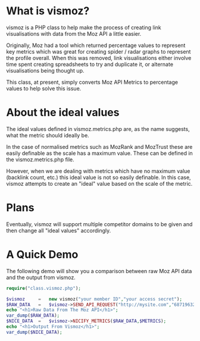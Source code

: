 What is vismoz?
======

vismoz is a PHP class to help make the process of creating link visualisations with data from the Moz API a little easier.

Originally, Moz had a tool which returned percentage values to represent key metrics which was great for creating spider / 
radar graphs to represent the profile overall. When this was removed, link visualisations either involve time spent
creating spreadsheets to try and duplicate it, or alternate visualisations being thought up.

This class, at present, simply converts Moz API Metrics to percentage values to help solve this issue.

About the ideal values
======

The ideal values defined in vismoz.metrics.php are, as the name suggests, what the metric should ideally be.

In the case of normalised metrics such as MozRank and MozTrust these are easily definable as the scale has a maximum value.
These can be defined in the vismoz.metrics.php file.

However, when we are dealing with metrics which have no maximum value (backlink count, etc.) this ideal value is not so 
easily definable. In this case, vismoz attempts to create an "ideal" value based on the scale of the metric.

Plans
======

Eventually, vismoz will support multiple competitor domains to be given and then change all "ideal values" accordingly.

A Quick Demo
======

The following demo will show you a comparison between raw Moz API data and the output from vismoz.

```php
require("class.vismoz.php");

$vismoz		=	new vismoz("your member ID","your access secret");
$RAW_DATA	=	$vismoz->SEND_API_REQUEST("http://mysite.com","68719632416",true);
echo "<h1>Raw Data From The Moz API</h1>";
var_dump($RAW_DATA);
$NICE_DATA	=	$vismoz->NICIFY_METRICS($RAW_DATA,$METRICS);
echo "<h1>Output From Vismoz</h1>";
var_dump($NICE_DATA);
